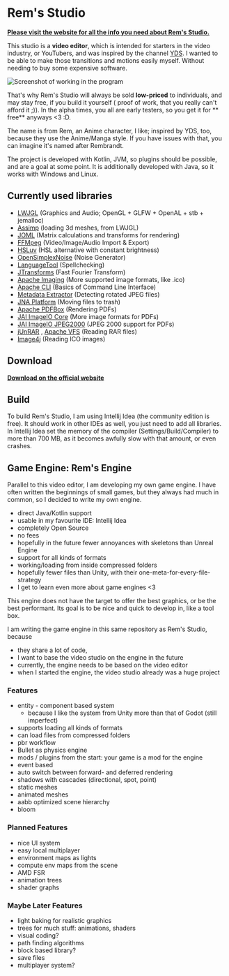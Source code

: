 # Rem's Studio <!-- 's is correct, because it's owned; I thought it may be only for abbreviations of is -->

**[Please visit the website for all the info you need about Rem's Studio.](https://remsstudio.phychi.com)**

This studio is a **video editor**, which is intended for starters in the video industry, or YouTubers, and was inspired
by the channel [YDS](https://www.youtube.com/user/YutsuraidanceStudios). I wanted to be able to make those transitions
and motions easily myself. Without needing to buy some expensive software.

![Screenshot of working in the program](https://remsstudio.phychi.com/img/mask%20gs%20add%20to%20ron.png)

That's why Rem's Studio will always be sold **low-priced** to individuals, and may stay free, if you build it yourself (
proof of work, that you really can't afford it ;)). In the alpha times, you all are early testers, so you get it for **
free** anyways <3 :D.

The name is from Rem, an Anime character, I like; inspired by YDS, too, because they use the Anime/Manga style. If you
have issues with that, you can imagine it's named after Rembrandt.

The project is developed with Kotlin, JVM, so plugins should be possible, and are a goal at some point. It is
additionally developed with Java, so it works with Windows and Linux.

## Currently used libraries

* [LWJGL](https://www.lwjgl.org/) (Graphics and Audio; OpenGL + GLFW + OpenAL + stb + jemalloc)
* [Assimp](https://github.com/assimp/assimp) (loading 3d meshes, from LWJGL)
* [JOML](https://github.com/JOML-CI/JOML) (Matrix calculations and transforms for rendering)
* [FFMpeg](https://ffmpeg.org/) (Video/Image/Audio Import & Export)
* [HSLuv](https://github.com/hsluv/hsluv-java) (HSL alternative with constant brightness)
* [OpenSimplexNoise](https://gist.github.com/KdotJPG/b1270127455a94ac5d19) (Noise Generator)
* [LanguageTool](https://languagetool.org/) (Spellchecking)
* [JTransforms](https://sites.google.com/site/piotrwendykier/software/jtransforms) (Fast Fourier Transform)
* [Apache Imaging](https://commons.apache.org/proper/commons-imaging/) (More supported image formats, like .ico)
* [Apache CLI](https://commons.apache.org/proper/commons-cli/) (Basics of Command Line Interface)
* [Metadata Extractor](https://github.com/drewnoakes/metadata-extractor) (Detecting rotated JPEG files)
* [JNA Platform](https://github.com/java-native-access/jna) (Moving files to trash)
* [Apache PDFBox](https://pdfbox.apache.org/) (Rendering PDFs)
* [JAI ImageIO Core](https://github.com/jai-imageio/jai-imageio-core) (More image formats for PDFs)
* [JAI ImageIO JPEG2000](https://github.com/jai-imageio/jai-imageio-jpeg2000) (JPEG 2000 support for PDFs)
* [jUnRAR](https://github.com/edmund-wagner/junrar)
  , [Apache VFS](https://search.maven.org/artifact/org.apache.commons/commons-vfs2/2.8.0/jar) (Reading RAR files)
* [Image4j](https://github.com/imcdonagh/image4j) (Reading ICO images)

<!-- * [jGLTF](https://github.com/AntonioNoack/jGLTF) (jGLTF for glTF files, modified), included, but only used for their PBR shader -->
<!-- * [Caliko](https://github.com/FedUni/caliko) (FABRIK IK), not yet actively used -->

## Download

**[Download on the official website](https://remsstudio.phychi.com/?s=download)**

## Build

To build Rem's Studio, I am using Intellij Idea (the community edition is free). It should work in other IDEs as well,
you just need to add all libraries. In Intellij Idea set the memory of the compiler (Settings/Build/Compiler) to more
than 700 MB, as it becomes awfully slow with that amount, or even crashes.

## Game Engine: Rem's Engine

Parallel to this video editor, I am developing my own game engine. I have often written the beginnings of small games,
but they always had much in common, so I decided to write my own engine.

- direct Java/Kotlin support
- usable in my favourite IDE: Intellij Idea
- completely Open Source
- no fees
- hopefully in the future fewer annoyances with skeletons than Unreal Engine
- support for all kinds of formats
- working/loading from inside compressed folders
- hopefully fewer files than Unity, with their one-meta-for-every-file-strategy
- I get to learn even more about game engines <3

This engine does not have the target to offer the best graphics, or be the best performant. Its goal is to be nice and
quick to develop in, like a tool box.

I am writing the game engine in this same repository as Rem's Studio, because

- they share a lot of code,
- I want to base the video studio on the engine in the future
- currently, the engine needs to be based on the video editor
- when I started the engine, the video studio already was a huge project

### Features

- entity - component based system
  - because I like the system from Unity more than that of Godot (still imperfect)
- supports loading all kinds of formats
- can load files from compressed folders
- pbr workflow
- Bullet as physics engine
- mods / plugins from the start: your game is a mod for the engine
- event based
- auto switch between forward- and deferred rendering
- shadows with cascades (directional, spot, point)
- static meshes
- animated meshes
- aabb optimized scene hierarchy
- bloom

### Planned Features
- nice UI system
- easy local multiplayer
- environment maps as lights
- compute env maps from the scene  
- AMD FSR
- animation trees
- shader graphs

### Maybe Later Features
- light baking for realistic graphics
- trees for much stuff: animations, shaders
- visual coding?
- path finding algorithms
- block based library?
- save files
- multiplayer system?


<!--
## Supported Formats (Import)

### Images:
- png
- jpg 
- jpeg2000
- ico
- bmp
- psd
- hdr
- tga

- (very basic support: svg)

### Videos:
- mp4
- flv
- practically everything else from FFMPEG

### Audio:
- mp3
- wav
- practically everything else from FFMPEG

### 3D Meshes: 
- obj/mtl
- fbx
- dae
- gltf/glb
- md2
- md5mesh
- vox

### Documents
- pdf

### Containers
- zip
- rar
- 7z
- tar.gz
- unity packages xD

-->

